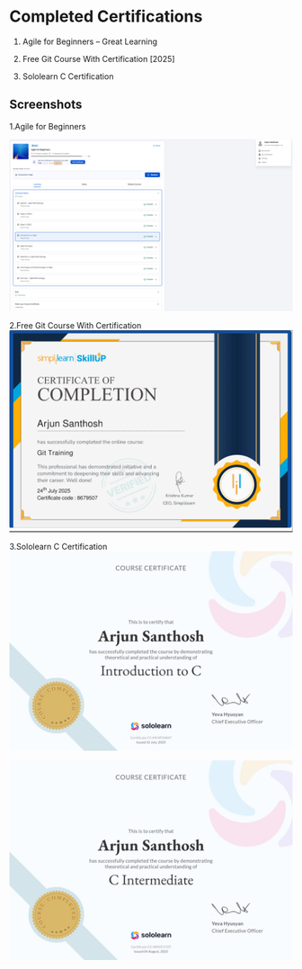 
# Completed Certifications

1. Agile for Beginners – Great Learning

2. Free Git Course With Certification [2025]

3. Sololearn C Certification




## Screenshots

1.Agile for Beginners

![App Screenshot](https://github.com/arjunsanthoshwork/5322794_Arjun/blob/main/sdlc/5322794_Arjun_agilecourse.png)

2.Free Git Course With Certification
![App Screenshot](https://github.com/arjunsanthoshwork/5322794_Arjun/blob/main/git/GITSIMPLILEARN.png)

3.Sololearn C Certification
![App Screenshot](https://github.com/arjunsanthoshwork/5322794_Arjun/blob/main/c%20programing/Assignment/sololearncbeginercertificate.jpg)

![App Screenshot](https://github.com/arjunsanthoshwork/5322794_Arjun/blob/main/c%20programing/Assignment/sololearncintermediatecertificate.jpg)



